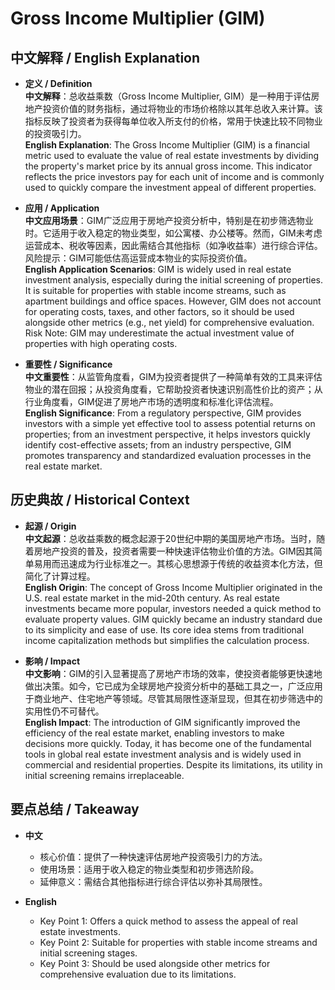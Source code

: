 # Gross Income Multiplier (GIM)

## 中文解释 / English Explanation

* **定义 / Definition**  
  **中文解释**：总收益乘数（Gross Income Multiplier, GIM）是一种用于评估房地产投资价值的财务指标，通过将物业的市场价格除以其年总收入来计算。该指标反映了投资者为获得每单位收入所支付的价格，常用于快速比较不同物业的投资吸引力。  
  **English Explanation**: The Gross Income Multiplier (GIM) is a financial metric used to evaluate the value of real estate investments by dividing the property's market price by its annual gross income. This indicator reflects the price investors pay for each unit of income and is commonly used to quickly compare the investment appeal of different properties.

* **应用 / Application**  
  **中文应用场景**：GIM广泛应用于房地产投资分析中，特别是在初步筛选物业时。它适用于收入稳定的物业类型，如公寓楼、办公楼等。然而，GIM未考虑运营成本、税收等因素，因此需结合其他指标（如净收益率）进行综合评估。风险提示：GIM可能低估高运营成本物业的实际投资价值。  
  **English Application Scenarios**: GIM is widely used in real estate investment analysis, especially during the initial screening of properties. It is suitable for properties with stable income streams, such as apartment buildings and office spaces. However, GIM does not account for operating costs, taxes, and other factors, so it should be used alongside other metrics (e.g., net yield) for comprehensive evaluation. Risk Note: GIM may underestimate the actual investment value of properties with high operating costs.

* **重要性 / Significance**  
  **中文重要性**：从监管角度看，GIM为投资者提供了一种简单有效的工具来评估物业的潜在回报；从投资角度看，它帮助投资者快速识别高性价比的资产；从行业角度看，GIM促进了房地产市场的透明度和标准化评估流程。  
  **English Significance**: From a regulatory perspective, GIM provides investors with a simple yet effective tool to assess potential returns on properties; from an investment perspective, it helps investors quickly identify cost-effective assets; from an industry perspective, GIM promotes transparency and standardized evaluation processes in the real estate market.

## 历史典故 / Historical Context

* **起源 / Origin**  
  **中文起源**：总收益乘数的概念起源于20世纪中期的美国房地产市场。当时，随着房地产投资的普及，投资者需要一种快速评估物业价值的方法。GIM因其简单易用而迅速成为行业标准之一。其核心思想源于传统的收益资本化方法，但简化了计算过程。  
  **English Origin**: The concept of Gross Income Multiplier originated in the U.S. real estate market in the mid-20th century. As real estate investments became more popular, investors needed a quick method to evaluate property values. GIM quickly became an industry standard due to its simplicity and ease of use. Its core idea stems from traditional income capitalization methods but simplifies the calculation process.

* **影响 / Impact**  
  **中文影响**：GIM的引入显著提高了房地产市场的效率，使投资者能够更快速地做出决策。如今，它已成为全球房地产投资分析中的基础工具之一，广泛应用于商业地产、住宅地产等领域。尽管其局限性逐渐显现，但其在初步筛选中的实用性仍不可替代。  
  **English Impact**: The introduction of GIM significantly improved the efficiency of the real estate market, enabling investors to make decisions more quickly. Today, it has become one of the fundamental tools in global real estate investment analysis and is widely used in commercial and residential properties. Despite its limitations, its utility in initial screening remains irreplaceable.

## 要点总结 / Takeaway

* **中文**  
  - 核心价值：提供了一种快速评估房地产投资吸引力的方法。  
  - 使用场景：适用于收入稳定的物业类型和初步筛选阶段。  
  - 延伸意义：需结合其他指标进行综合评估以弥补其局限性。

* **English**  
  - Key Point 1: Offers a quick method to assess the appeal of real estate investments.  
  - Key Point 2: Suitable for properties with stable income streams and initial screening stages.  
  - Key Point 3: Should be used alongside other metrics for comprehensive evaluation due to its limitations.
